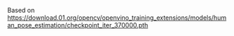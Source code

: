 Based on https://download.01.org/opencv/openvino_training_extensions/models/human_pose_estimation/checkpoint_iter_370000.pth
